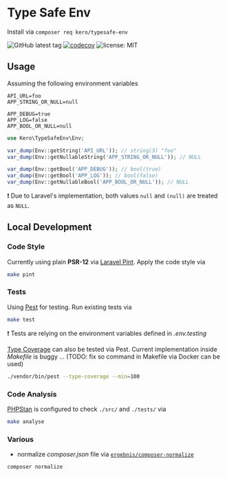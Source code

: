 # Type Safe Env

Install via `composer req kero/typesafe-env`

![GitHub latest tag](https://img.shields.io/github/v/tag/kingkero/typesafe-env) [![codecov](https://codecov.io/gh/kingkero/typesafe-env/graph/badge.svg?token=4EAAZYEAN3)](https://codecov.io/gh/kingkero/typesafe-env) ![license: MIT](https://img.shields.io/github/license/kingkero/typesafe-env)



## Usage

Assuming the following environment variables

```shell
API_URL=foo
APP_STRING_OR_NULL=null

APP_DEBUG=true
APP_LOG=false
APP_BOOL_OR_NULL=null
```

```php
use Kero\TypeSafeEnv\Env;

var_dump(Env::getString('API_URL')); // string(3) "foo"
var_dump(Env::getNullableString('APP_STRING_OR_NULL')); // NULL

var_dump(Env::getBool('APP_DEBUG')); // bool(true)
var_dump(Env::getBool('APP_LOG')); // bool(false)
var_dump(Env::getNullableBool('APP_BOOL_OR_NULL')); // NULL
```

❗ Due to Laravel's implementation, both values `null` and `(null)` are treated as `NULL`.

## Local Development

### Code Style

Currently using plain **PSR-12** via [Laravel Pint](https://laravel.com/docs/10.x/pint). Apply the code style via

```bash
make pint
```

### Tests

Using [Pest](https://pestphp.com/) for testing. Run existing tests via


```bash
make test
```

❗ Tests are relying on the environment variables defined in _.env.testing_

[Type Coverage](https://pestphp.com/docs/type-coverage) can also be tested via Pest. Current implementation inside _Makefile_ is buggy ... (TODO: fix so command in Makefile via Docker can be used)

```bash
./vendor/bin/pest --type-coverage --min=100
```

### Code Analysis

[PHPStan](https://phpstan.org/) is configured to check `./src/` and `./tests/` via

```bash
make analyse
```

### Various

- normalize _composer.json_ file via [`ergebnis/composer-normalize`](https://github.com/ergebnis/composer-normalize)

```bash
composer normalize
```
